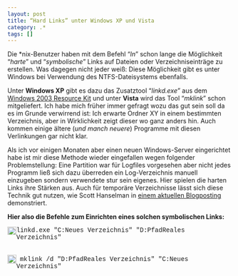 ```yaml
---
layout: post
title: “Hard Links” unter Windows XP und Vista
category: .*
tags: []
---
```

<p>Die *nix-Benutzer haben mit dem Befehl “<em>ln</em>” schon lange die Möglichkeit “<em>harte</em>” und “<em>symbolische</em>” Links auf Dateien oder Verzeichniseinträge zu erstellen. Was dagegen nicht jeder weiß: Diese Möglichkeit gibt es unter Windows bei Verwendung des NTFS-Dateisystems ebenfalls.</p>  <p>Unter <strong>Windows XP</strong> gibt es dazu das Zusatztool “<i>linkd.exe” </i>aus dem <a href="http://www.microsoft.com/downloads/details.aspx?FamilyID=9d467a69-57ff-4ae7-96ee-b18c4790cffd&amp;DisplayLang=en" target="_blank">Windows 2003 Resource Kit</a> und unter <strong>Vista</strong> wird das Tool “<em>mklink</em>” schon mitgeliefert. Ich habe mich früher immer gefragt wozu das gut sein soll da es im Grunde verwirrend ist: Ich erwarte Ordner XY in einem bestimmten Verzeichnis, aber in Wirklichkeit zeigt dieser wo ganz anders hin. Auch kommen einige ältere (<em>und manch neuere</em>) Programme mit diesen Verlinkungen gar nicht klar.</p>  <p>Als ich vor einigen Monaten aber einen neuen Windows-Server eingerichtet habe ist mir diese Methode wieder eingefallen wegen folgender Problemstellung: Eine Partition war für Logfiles vorgesehen aber nicht jedes Programm ließ sich dazu überreden ein Log-Verzeichnis manuell einzugeben sondern verwendete stur sein eigenes. Hier spielen die harten Links ihre Stärken aus. Auch für temporäre Verzeichnisse lässt sich diese Technik gut nutzen, wie Scott Hanselman in <a title="" href="http://www.hanselman.com/blog/GuideToFreeingUpDiskSpaceUnderWindowsVista.aspx">einem aktuellen Blogposting</a> demonstriert.</p>  <p><strong>Hier also die Befehle zum Einrichten eines solchen symbolischen Links:</strong></p>  <p><img title="Windows XP" style="border-top-width: 0px; display: inline; border-left-width: 0px; border-bottom-width: 0px; margin-left: 0px; margin-right: 0px; border-right-width: 0px" height="18" alt="Windows XP" src="http://anheledirwp.blob.core.windows.net/wordpress/2008/10/windows_3.jpg" width="20" align="left" border="0" /> <span style="font-family: courier new">linkd.exe &quot;C:Neues Verzeichnis&quot; &quot;D:PfadReales Verzeichnis&quot;</span>     <br />    <br /></p>  <p><img title="Windows Vista" style="border-right: 0px; border-top: 0px; display: inline; margin-left: 0px; border-left: 0px; margin-right: 0px; border-bottom: 0px" height="20" alt="Windows Vista" src="http://anheledirwp.blob.core.windows.net/wordpress/2008/10/windows_vista_logo_3.jpg" width="20" align="left" border="0" />&#160; <span style="font-family: courier new">mklink /d &quot;D:PfadReales Verzeichnis&quot; &quot;C:Neues Verzeichnis&quot;</span></p>
